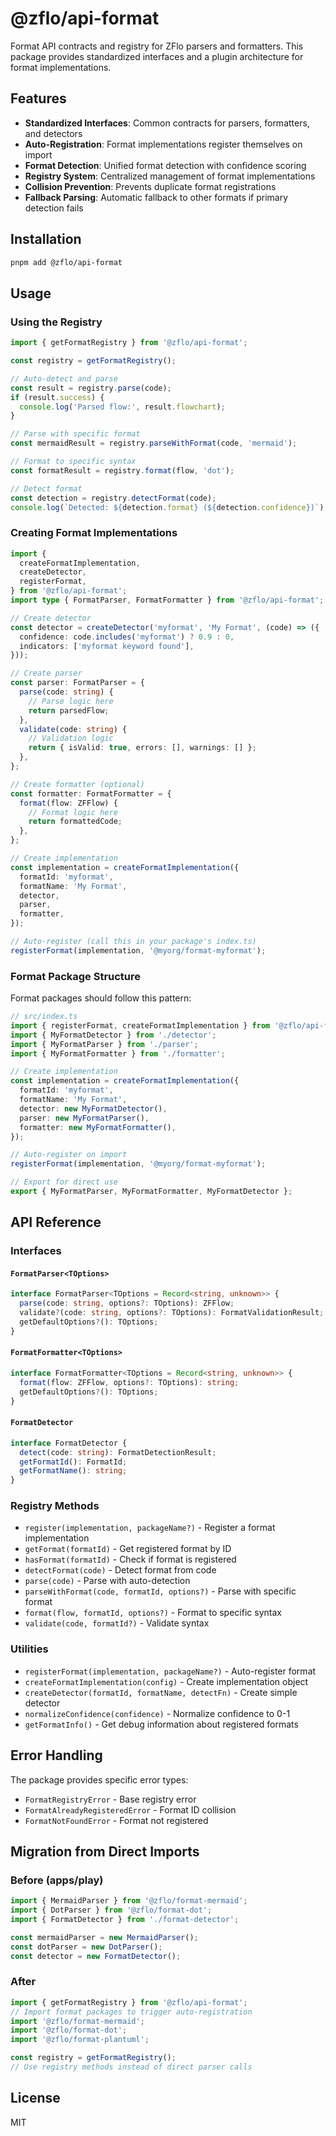 # @zflo/api-format

Format API contracts and registry for ZFlo parsers and formatters. This package provides standardized interfaces and a plugin architecture for format implementations.

## Features

- **Standardized Interfaces**: Common contracts for parsers, formatters, and detectors
- **Auto-Registration**: Format implementations register themselves on import
- **Format Detection**: Unified format detection with confidence scoring
- **Registry System**: Centralized management of format implementations
- **Collision Prevention**: Prevents duplicate format registrations
- **Fallback Parsing**: Automatic fallback to other formats if primary detection fails

## Installation

```bash
pnpm add @zflo/api-format
```

## Usage

### Using the Registry

```typescript
import { getFormatRegistry } from '@zflo/api-format';

const registry = getFormatRegistry();

// Auto-detect and parse
const result = registry.parse(code);
if (result.success) {
  console.log('Parsed flow:', result.flowchart);
}

// Parse with specific format
const mermaidResult = registry.parseWithFormat(code, 'mermaid');

// Format to specific syntax
const formatResult = registry.format(flow, 'dot');

// Detect format
const detection = registry.detectFormat(code);
console.log(`Detected: ${detection.format} (${detection.confidence})`);
```

### Creating Format Implementations

```typescript
import {
  createFormatImplementation,
  createDetector,
  registerFormat,
} from '@zflo/api-format';
import type { FormatParser, FormatFormatter } from '@zflo/api-format';

// Create detector
const detector = createDetector('myformat', 'My Format', (code) => ({
  confidence: code.includes('myformat') ? 0.9 : 0,
  indicators: ['myformat keyword found'],
}));

// Create parser
const parser: FormatParser = {
  parse(code: string) {
    // Parse logic here
    return parsedFlow;
  },
  validate(code: string) {
    // Validation logic
    return { isValid: true, errors: [], warnings: [] };
  },
};

// Create formatter (optional)
const formatter: FormatFormatter = {
  format(flow: ZFFlow) {
    // Format logic here
    return formattedCode;
  },
};

// Create implementation
const implementation = createFormatImplementation({
  formatId: 'myformat',
  formatName: 'My Format',
  detector,
  parser,
  formatter,
});

// Auto-register (call this in your package's index.ts)
registerFormat(implementation, '@myorg/format-myformat');
```

### Format Package Structure

Format packages should follow this pattern:

```typescript
// src/index.ts
import { registerFormat, createFormatImplementation } from '@zflo/api-format';
import { MyFormatDetector } from './detector';
import { MyFormatParser } from './parser';
import { MyFormatFormatter } from './formatter';

// Create implementation
const implementation = createFormatImplementation({
  formatId: 'myformat',
  formatName: 'My Format',
  detector: new MyFormatDetector(),
  parser: new MyFormatParser(),
  formatter: new MyFormatFormatter(),
});

// Auto-register on import
registerFormat(implementation, '@myorg/format-myformat');

// Export for direct use
export { MyFormatParser, MyFormatFormatter, MyFormatDetector };
```

## API Reference

### Interfaces

#### `FormatParser<TOptions>`

```typescript
interface FormatParser<TOptions = Record<string, unknown>> {
  parse(code: string, options?: TOptions): ZFFlow;
  validate?(code: string, options?: TOptions): FormatValidationResult;
  getDefaultOptions?(): TOptions;
}
```

#### `FormatFormatter<TOptions>`

```typescript
interface FormatFormatter<TOptions = Record<string, unknown>> {
  format(flow: ZFFlow, options?: TOptions): string;
  getDefaultOptions?(): TOptions;
}
```

#### `FormatDetector`

```typescript
interface FormatDetector {
  detect(code: string): FormatDetectionResult;
  getFormatId(): FormatId;
  getFormatName(): string;
}
```

### Registry Methods

- `register(implementation, packageName?)` - Register a format implementation
- `getFormat(formatId)` - Get registered format by ID
- `hasFormat(formatId)` - Check if format is registered
- `detectFormat(code)` - Detect format from code
- `parse(code)` - Parse with auto-detection
- `parseWithFormat(code, formatId, options?)` - Parse with specific format
- `format(flow, formatId, options?)` - Format to specific syntax
- `validate(code, formatId?)` - Validate syntax

### Utilities

- `registerFormat(implementation, packageName?)` - Auto-register format
- `createFormatImplementation(config)` - Create implementation object
- `createDetector(formatId, formatName, detectFn)` - Create simple detector
- `normalizeConfidence(confidence)` - Normalize confidence to 0-1
- `getFormatInfo()` - Get debug information about registered formats

## Error Handling

The package provides specific error types:

- `FormatRegistryError` - Base registry error
- `FormatAlreadyRegisteredError` - Format ID collision
- `FormatNotFoundError` - Format not registered

## Migration from Direct Imports

### Before (apps/play)

```typescript
import { MermaidParser } from '@zflo/format-mermaid';
import { DotParser } from '@zflo/format-dot';
import { FormatDetector } from './format-detector';

const mermaidParser = new MermaidParser();
const dotParser = new DotParser();
const detector = new FormatDetector();
```

### After

```typescript
import { getFormatRegistry } from '@zflo/api-format';
// Import format packages to trigger auto-registration
import '@zflo/format-mermaid';
import '@zflo/format-dot';
import '@zflo/format-plantuml';

const registry = getFormatRegistry();
// Use registry methods instead of direct parser calls
```

## License

MIT
